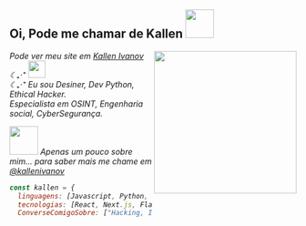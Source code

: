 <h2> Oi, Pode me chamar de Kallen <img src="https://media.tenor.com/iuZh8x_iFkQAAAAi/apple-deathnote.gif" width="50"></h2>
<img align="right" height="250" src="https://media4.giphy.com/media/bqm6WOjuLu480/200w.gif"  />
<p><em>Pode ver meu site em <a href="https://kallenivanov.site">Kallen Ivanov</a> ☾₊‧⁺  <img src="https://64.media.tumblr.com/aa59ba98e0208c2c4a7980360e59f020/a3a26d671076b72b-9b/s540x810/cc0ac15733bf40b86ca656e5f39ffdf5ca94f877.gif" width="30"></br>☾₊‧⁺ Eu sou Desiner, Dev Python, Ethical Hacker. 
<br> Especialista em OSINT, Engenharia social, CyberSegurança. 
  
<img src="https://i.pinimg.com/originals/f3/90/b1/f390b1afe8f0fbdff0bdbe09892d6e9b.gif" width="50">  Apenas um pouco sobre mim... para saber mais me chame em <a href="https://instagram.com/kallenivanov">@kallenivanov</a>

```javascript
const kallen = {
  linguagens: [Javascript, Python, C, HTML, CSS],
  tecnologias: [React, Next.js, Flask, Linux, Adobe Photoshop, GameMaker],
  ConverseComigoSobre: ["Hacking, Investigação Cibernética, UX/UI Design"], }
```

